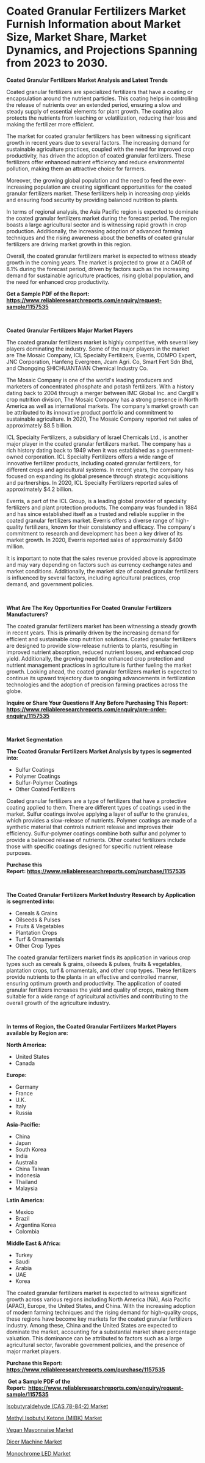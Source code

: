 <p><h1>Coated Granular Fertilizers Market Furnish Information about Market Size, Market Share, Market Dynamics, and Projections Spanning from 2023 to 2030.</h1></p><p><strong>Coated Granular Fertilizers Market Analysis and Latest Trends</strong></p>
<p><p>Coated granular fertilizers are specialized fertilizers that have a coating or encapsulation around the nutrient particles. This coating helps in controlling the release of nutrients over an extended period, ensuring a slow and steady supply of essential elements for plant growth. The coating also protects the nutrients from leaching or volatilization, reducing their loss and making the fertilizer more efficient.</p><p>The market for coated granular fertilizers has been witnessing significant growth in recent years due to several factors. The increasing demand for sustainable agriculture practices, coupled with the need for improved crop productivity, has driven the adoption of coated granular fertilizers. These fertilizers offer enhanced nutrient efficiency and reduce environmental pollution, making them an attractive choice for farmers.</p><p>Moreover, the growing global population and the need to feed the ever-increasing population are creating significant opportunities for the coated granular fertilizers market. These fertilizers help in increasing crop yields and ensuring food security by providing balanced nutrition to plants.</p><p>In terms of regional analysis, the Asia Pacific region is expected to dominate the coated granular fertilizers market during the forecast period. The region boasts a large agricultural sector and is witnessing rapid growth in crop production. Additionally, the increasing adoption of advanced farming techniques and the rising awareness about the benefits of coated granular fertilizers are driving market growth in this region.</p><p>Overall, the coated granular fertilizers market is expected to witness steady growth in the coming years. The market is projected to grow at a CAGR of 8.1% during the forecast period, driven by factors such as the increasing demand for sustainable agriculture practices, rising global population, and the need for enhanced crop productivity.</p></p>
<p><strong>Get a Sample PDF of the Report:&nbsp; <a href="https://www.reliableresearchreports.com/enquiry/request-sample/1157535">https://www.reliableresearchreports.com/enquiry/request-sample/1157535</a></strong></p>
<p>&nbsp;</p>
<p><strong>Coated Granular Fertilizers Major Market Players</strong></p>
<p><p>The coated granular fertilizers market is highly competitive, with several key players dominating the industry. Some of the major players in the market are The Mosaic Company, ICL Specialty Fertilizers, Everris, COMPO Expert, JNC Corporation, Hanfeng Evergreen, Jcam Agri. Co, Smart Fert Sdn Bhd, and Chongqing SHICHUANTAIAN Chemical Industry Co.</p><p>The Mosaic Company is one of the world's leading producers and marketers of concentrated phosphate and potash fertilizers. With a history dating back to 2004 through a merger between IMC Global Inc. and Cargill's crop nutrition division, The Mosaic Company has a strong presence in North America as well as international markets. The company's market growth can be attributed to its innovative product portfolio and commitment to sustainable agriculture. In 2020, The Mosaic Company reported net sales of approximately $8.5 billion.</p><p>ICL Specialty Fertilizers, a subsidiary of Israel Chemicals Ltd., is another major player in the coated granular fertilizers market. The company has a rich history dating back to 1949 when it was established as a government-owned corporation. ICL Specialty Fertilizers offers a wide range of innovative fertilizer products, including coated granular fertilizers, for different crops and agricultural systems. In recent years, the company has focused on expanding its global presence through strategic acquisitions and partnerships. In 2020, ICL Specialty Fertilizers reported sales of approximately $4.2 billion.</p><p>Everris, a part of the ICL Group, is a leading global provider of specialty fertilizers and plant protection products. The company was founded in 1884 and has since established itself as a trusted and reliable supplier in the coated granular fertilizers market. Everris offers a diverse range of high-quality fertilizers, known for their consistency and efficacy. The company's commitment to research and development has been a key driver of its market growth. In 2020, Everris reported sales of approximately $400 million.</p><p>It is important to note that the sales revenue provided above is approximate and may vary depending on factors such as currency exchange rates and market conditions. Additionally, the market size of coated granular fertilizers is influenced by several factors, including agricultural practices, crop demand, and government policies.</p></p>
<p>&nbsp;</p>
<p><strong>What Are The Key Opportunities For Coated Granular Fertilizers Manufacturers?</strong></p>
<p><p>The coated granular fertilizers market has been witnessing a steady growth in recent years. This is primarily driven by the increasing demand for efficient and sustainable crop nutrition solutions. Coated granular fertilizers are designed to provide slow-release nutrients to plants, resulting in improved nutrient absorption, reduced nutrient losses, and enhanced crop yield. Additionally, the growing need for enhanced crop protection and nutrient management practices in agriculture is further fueling the market growth. Looking ahead, the coated granular fertilizers market is expected to continue its upward trajectory due to ongoing advancements in fertilization technologies and the adoption of precision farming practices across the globe.</p></p>
<p><strong>Inquire or Share Your Questions If Any Before Purchasing This Report: <a href="https://www.reliableresearchreports.com/enquiry/pre-order-enquiry/1157535">https://www.reliableresearchreports.com/enquiry/pre-order-enquiry/1157535</a></strong></p>
<p>&nbsp;</p>
<p><strong>Market Segmentation</strong></p>
<p><strong>The Coated Granular Fertilizers Market Analysis by types is segmented into:</strong></p>
<p><ul><li>Sulfur Coatings</li><li>Polymer Coatings</li><li>Sulfur-Polymer Coatings</li><li>Other Coated Fertilizers</li></ul></p>
<p><p>Coated granular fertilizers are a type of fertilizers that have a protective coating applied to them. There are different types of coatings used in the market. Sulfur coatings involve applying a layer of sulfur to the granules, which provides a slow-release of nutrients. Polymer coatings are made of a synthetic material that controls nutrient release and improves their efficiency. Sulfur-polymer coatings combine both sulfur and polymer to provide a balanced release of nutrients. Other coated fertilizers include those with specific coatings designed for specific nutrient release purposes.</p></p>
<p><strong>Purchase this Report:&nbsp;<a href="https://www.reliableresearchreports.com/purchase/1157535">https://www.reliableresearchreports.com/purchase/1157535</a></strong></p>
<p>&nbsp;</p>
<p><strong>The Coated Granular Fertilizers Market Industry Research by Application is segmented into:</strong></p>
<p><ul><li>Cereals & Grains</li><li>Oilseeds & Pulses</li><li>Fruits & Vegetables</li><li>Plantation Crops</li><li>Turf & Ornamentals</li><li>Other Crop Types</li></ul></p>
<p><p>The coated granular fertilizers market finds its application in various crop types such as cereals & grains, oilseeds & pulses, fruits & vegetables, plantation crops, turf & ornamentals, and other crop types. These fertilizers provide nutrients to the plants in an effective and controlled manner, ensuring optimum growth and productivity. The application of coated granular fertilizers increases the yield and quality of crops, making them suitable for a wide range of agricultural activities and contributing to the overall growth of the agriculture industry.</p></p>
<p>&nbsp;</p>
<p><strong>In terms of Region, the Coated Granular Fertilizers Market Players available by Region are:</strong></p>
<p>
    <p> <strong> North America: </strong>
        <ul>
            <li>United States</li>
            <li>Canada</li>
        </ul>
        </p> 
    <p> <strong> Europe: </strong>
        <ul>
            <li>Germany</li>
            <li>France</li>
            <li>U.K.</li>
            <li>Italy</li>
            <li>Russia</li>
        </ul>
        </p> 
    <p> <strong> Asia-Pacific: </strong>
        <ul>
            <li>China</li>
            <li>Japan</li>
            <li>South Korea</li>
            <li>India</li>
            <li>Australia</li>
            <li>China Taiwan</li>
            <li>Indonesia</li>
            <li>Thailand</li>
            <li>Malaysia</li>
        </ul>
        </p> 
    <p> <strong> Latin America: </strong>
        <ul>
            <li>Mexico</li>
            <li>Brazil</li>
            <li>Argentina Korea</li>
            <li>Colombia</li>
        </ul>
        </p> 
    <p> <strong> Middle East & Africa: </strong>
        <ul>
            <li>Turkey</li>
            <li>Saudi</li>
            <li>Arabia</li>
            <li>UAE</li>
            <li>Korea</li>
        </ul>
    </p>
    </p>
<p><p>The coated granular fertilizers market is expected to witness significant growth across various regions including North America (NA), Asia Pacific (APAC), Europe, the United States, and China. With the increasing adoption of modern farming techniques and the rising demand for high-quality crops, these regions have become key markets for the coated granular fertilizers industry. Among these, China and the United States are expected to dominate the market, accounting for a substantial market share percentage valuation. This dominance can be attributed to factors such as a large agricultural sector, favorable government policies, and the presence of major market players.</p></p>
<p><strong>Purchase this Report: <a href="https://www.reliableresearchreports.com/purchase/1157535">https://www.reliableresearchreports.com/purchase/1157535</a></strong></p>
<p>&nbsp;<strong>Get a Sample PDF of the Report:&nbsp;&nbsp;<a href="https://www.reliableresearchreports.com/enquiry/request-sample/1157535">https://www.reliableresearchreports.com/enquiry/request-sample/1157535</a></strong></p>
<p><strong></strong></p>
<p><p><a href="https://github.com/santosh758595/Market-Research-Report-List-1/blob/main/isobutyraldehyde-cas-78-84-2-market.md">Isobutyraldehyde (CAS 78-84-2) Market</a></p><p><a href="https://github.com/Chiragrp25/Market-Research-Report-List-1/blob/main/methyl-isobutyl-ketone-mibk-market.md">Methyl Isobutyl Ketone (MIBK) Market</a></p><p><a href="https://www.linkedin.com/pulse/vegan-mayonnaise-market-share-amp-new-trends-analysis-report-zheye/">Vegan Mayonnaise Market</a></p><p><a href="https://medium.com/@elwyncarter2023/dicer-machine-market-size-growth-forecast-2023-2030-336f4ce1de53">Dicer Machine Market</a></p><p><a href="https://www.linkedin.com/pulse/monochrome-led-market-size-2023-2030-global-industrial-cywae/">Monochrome LED Market</a></p></p>